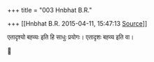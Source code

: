 +++
title = "003 Hnbhat B.R."

+++
[[Hnbhat B.R.	2015-04-11, 15:47:13 [Source](https://groups.google.com/g/samskrita/c/p7zG6SpinHA)]]



एतादृश्यो बह्व्यः इति हि साधुः प्रयोगः। एतादृशः बह्व्य इति वा।



